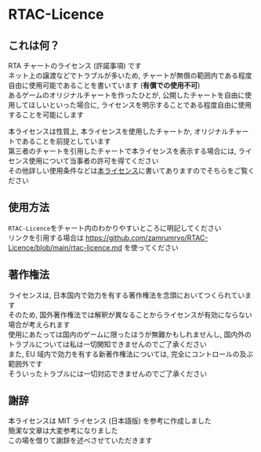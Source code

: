 # RTAC-Licence  
  
## これは何？  
  
RTA チャートのライセンス (許諾事項) です  
ネット上の譲渡などでトラブルが多いため, チャートが無償の範囲内である程度自由に使用可能であることを書いています (**有償での使用不可**)  
あるゲームのオリジナルチャートを作ったひとが, 公開したチャートを自由に使用してほしいといった場合に, ライセンスを明示することである程度自由に使用することを可能にします  
  
本ライセンスは性質上, 本ライセンスを使用したチャートか, オリジナルチャートであることを前提としています  
第三者のチャートを引用したチャートで本ライセンスを表示する場合には, ライセンス使用について当事者の許可を得てください  
その他詳しい使用条件などは[本ライセンス](https://github.com/zamrumrvo/RTAC-Licence/blob/main/rtac-licence.md)に書いてありますのでそちらをご覧ください  
  
## 使用方法  
  
`RTAC-Licence`をチャート内のわかりやすいところに明記してください  
リンクを引用する場合は https://github.com/zamrumrvo/RTAC-Licence/blob/main/rtac-licence.md を使ってください  
  
## 著作権法  
  
ライセンスは, 日本国内で効力を有する著作権法を念頭においてつくられています  
そのため, 国外著作権法では解釈が異なることからライセンスが有効にならない場合が考えられます  
使用にあたっては国内のゲームに限ったほうが無難かもしれませんし, 国内外のトラブルについては私は一切関知できませんのでご了承ください  
また, EU 域内で効力を有する新著作権法については, 完全にコントロールの及ぶ範囲外です  
そういったトラブルには一切対応できませんのでご了承ください  

## 謝辞  
  
本ライセンスは MIT ライセンス (日本語版) を参考に作成しました  
簡潔な文章は大変参考になりました  
この場を借りて謝辞を述べさせていただきます  
